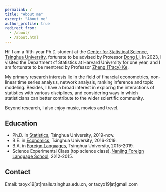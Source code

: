 ```yaml
---
permalink: /
title: "About me"
excerpt: "About me"
author_profile: true
redirect_from: 
  - /about/
  - /about.html
---
```


<!-- <img src="../images/2023.8.jpg" width="600"> -->

Hi! I am a fifth-year Ph.D. student at the [Center for Statistical Science](http://www.stat.tsinghua.edu.cn/en), [Tsinghua University](https://www.tsinghua.edu.cn/en/), fortunate to be advised by Professor [Dong Li](http://www.stat.tsinghua.edu.cn/en/teachers/dongli/). In 2023, I visited the [Department of Statistics](https://statistics.fas.harvard.edu/home) at Harvard University for one year, and I am fortunate to be mentored by Professor [Zheng (Tracy) Ke](https://zke.fas.harvard.edu).

My primary research interests lie in the field of financial econometrics, non-linear time series analysis, network analysis, ranking inference and topic modeling. Besides, I have a broad interest in exploring the interactions of statistics with various disciplines, and considering ways in which statisticians can better contribute to the wider scientific community.

Beyond research, I also enjoy music, movies and travel.


## Education
* Ph.D. in [Statistics](http://www.stat.tsinghua.edu.cn/en/), Tsinghua University, 2019-now.
* B.E. in [Economics](https://www.sem.tsinghua.edu.cn/en/), Tsinghua University, 2016-2019.
* B.A. in [Foreign Languages](https://www.dfll.tsinghua.edu.cn), Tsinghua University, 2015-2019.
* Science Experimental Class (top science class), [Nanjing Foreign Language School](http://www.nfls.com.cn/iynt/main.htm), 2012-2015.

## Contact
Email: taoyx19[at]mails.tsinghua.edu.cn, or taoyx19[at]gmail.com
